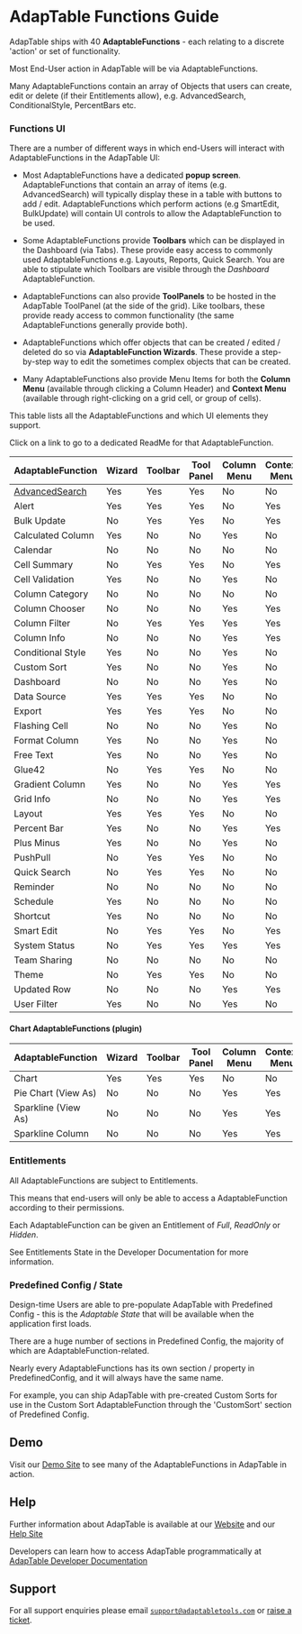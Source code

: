 # AdapTable Functions Guide

AdapTable ships with 40 **AdaptableFunctions** - each relating to a discrete 'action' or set of functionality.

Most End-User action in AdapTable will be via AdaptableFunctions.

Many AdaptableFunctions contain an array of Objects that users can create, edit or delete (if their Entitlements allow), e.g. AdvancedSearch, ConditionalStyle, PercentBars etc.

### Functions UI

There are a number of different ways in which end-Users will interact with AdaptableFunctions in the AdapTable UI:

- Most AdaptableFunctions have a dedicated **popup screen**.  AdaptableFunctions that contain an array of items (e.g. AdvancedSearch) will typically display these in a table with buttons to add / edit.  AdaptableFunctions which perform actions (e.g SmartEdit, BulkUpdate) will contain UI controls to allow the AdaptableFunction to be used.

- Some AdaptableFunctions provide **Toolbars** which can be displayed in the Dashboard (via Tabs).  These provide easy access to commonly used AdaptableFunctions e.g. Layouts, Reports, Quick Search.  You are able to stipulate which Toolbars are visible through the *Dashboard* AdaptableFunction.

- AdaptableFunctions can also provide **ToolPanels** to be hosted in the AdapTable ToolPanel (at the side of the grid). Like toolbars, these provide ready access to common functionality (the same AdaptableFunctions generally provide both).

- AdaptableFunctions which offer objects that can be created / edited / deleted do so via **AdaptableFunction Wizards**.  These provide a step-by-step way to edit the sometimes complex objects that can be created.

- Many AdaptableFunctions also provide Menu Items for both the **Column Menu** (available through clicking a Column Header) and **Context Menu** (available through right-clicking on a grid cell, or group of cells).

This table lists all the AdaptableFunctions and which UI elements they support.

Click on a link to go to a dedicated ReadMe for that AdaptableFunction.

| AdaptableFunction  	                                         | Wizard | Toolbar | Tool Panel | Column Menu | Context Menu |
| --------  	                                                 | ------ | ------- | ---------  | ----------- | ------------ |
| [AdvancedSearch](./Functions/adavanced_search_function.md)   | Yes    | Yes     | Yes        | No          | No           |
| Alert                                                        | Yes    | Yes     | Yes        | No          | Yes          | 
| Bulk Update                                                  | No     | Yes     | Yes        | No          | Yes          | 
| Calculated Column                                            | Yes    | No      | No         | Yes         | No           | 
| Calendar                 | No        | No       | No         | No          | No            | 
| Cell Summary             | No        | Yes      | Yes        | No          | Yes           | 
| Cell Validation          | Yes       | No       | No         | Yes         | No            | 
| Column Category          | No        | No       | No         | No          | No            | 
| Column Chooser           | No        | No       | No         | Yes         | Yes           | 
| Column Filter            | No        | Yes      | Yes        | Yes         | Yes           | 
| Column Info              | No        | No       | No         | Yes         | Yes           | 
| Conditional Style        | Yes       | No       | No         | Yes         | No            | 
| Custom Sort              | Yes       | No       | No         | Yes         | No            | 
| Dashboard                | No        | No       | No         | Yes         | No            | 
| Data Source              | Yes       | Yes      | Yes        | No          | No            | 
| Export                   | Yes       | Yes      | Yes        | No          | No            | 
| Flashing Cell            | No        | No       | No         | Yes         | No            | 
| Format Column            | Yes       | No       | No         | Yes         | No            | 
| Free Text                | Yes       | No       | No         | Yes         | No            | 
| Glue42                   | No        | Yes      | Yes        | No          | No            |
| Gradient Column          | Yes       | No       | No         | Yes         | Yes           |
| Grid Info                | No        | No       | No         | Yes         | Yes           |
| Layout                   | Yes       | Yes      | Yes        | No          | No            |
| Percent Bar              | Yes       | No       | No         | Yes         | Yes           |
| Plus Minus               | Yes       | No       | No         | Yes         | No            |
| PushPull                 | No        | Yes      | Yes        | No          | No            |
| Quick Search             | No        | Yes      | Yes        | No          | No            |
| Reminder                 | No        | No       | No         | No          | No            |
| Schedule                 | Yes       | No       | No         | No          | No            |
| Shortcut                 | Yes       | No       | No         | No          | No            |
| Smart Edit               | No        | Yes      | Yes        | No          | Yes           |
| System Status            | No        | Yes      | Yes        | Yes         | Yes           |
| Team Sharing             | No        | No       | No         | No          | No            |
| Theme                    | No        | Yes      | Yes        | No          | No            |
| Updated Row              | No        | No       | No         | Yes         | Yes           |
| User Filter              | Yes       | No       | No         | Yes         | No            |

#### Chart AdaptableFunctions (plugin)

| AdaptableFunction        | Wizard    | Toolbar  | Tool Panel | Column Menu | Context Menu  |
| --------  	             | ------    | -------  | ---------  | ----------- | ------------  |
| Chart                    | Yes       | Yes      | Yes        | No          | No            |
| Pie Chart (View As)      | No        | No       | No         | Yes         | Yes           |
| Sparkline (View As)      | No        | No       | No         | Yes         | Yes           |
| Sparkline Column         | No        | No       | No         | Yes         | Yes           |


### Entitlements

All AdaptableFunctions are subject to Entitlements.  

This means that end-users will only be able to access a AdaptableFunction according to their permissions.

Each AdaptableFunction can be given an Entitlement of *Full*, *ReadOnly* or *Hidden*. 

See Entitlements State in the Developer Documentation for more information.

### Predefined Config / State

Design-time Users are able to pre-populate AdapTable with Predefined Config - this is the *Adaptable State* that will be available when the application first loads.

There are a huge number of sections in Predefined Config, the majority of which are AdaptableFunction-related.

Nearly every AdaptableFunctions has its own section / property in PredefinedConfig, and it will always have the same name.  

For example, you can ship AdapTable with pre-created Custom Sorts for use in the Custom Sort AdaptableFunction through the 'CustomSort' section of Predefined Config.


## Demo

Visit our [Demo Site](https://demo.adaptabletools.com) to see many of the AdaptableFunctions in AdapTable in action.

## Help

Further information about AdapTable is available at our [Website](www.adaptabletools.com) and our [Help Site](https://adaptabletools.zendesk.com/hc/en-us)

Developers can learn how to access AdapTable programmatically at [AdapTable Developer Documentation](https://api.adaptabletools.com) 

## Support

For all support enquiries please email [`support@adaptabletools.com`](mailto:support@adaptabletools.com) or [raise a ticket](https://adaptabletools.zendesk.com/hc/en-us/requests/new).
